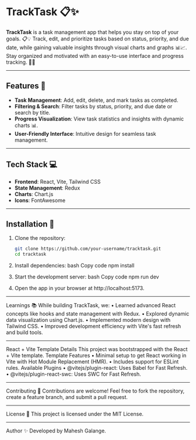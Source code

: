 # TrackTask 📋✨

**TrackTask**  is a task management app that helps you stay on top of your goals. 📋💡 Track, edit, and prioritize tasks based on status, priority, and due date, while gaining valuable insights through visual charts and graphs 📊📈. Stay organized and motivated with an easy-to-use interface and progress tracking. 💼🎯

________________________________________

## Features 🌟

- **Task Management**: Add, edit, delete, and mark tasks as completed.  
- **Filtering & Search**: Filter tasks by status, priority, and due date or search by title.  
- **Progress Visualization**: View task statistics and insights with dynamic charts 📊.  
- **User-Friendly Interface**: Intuitive design for seamless task management.  

________________________________________

## Tech Stack 💻

- **Frontend**: React, Vite, Tailwind CSS  
- **State Management**: Redux  
- **Charts**: Chart.js  
- **Icons**: FontAwesome  

________________________________________

## Installation 🚀

1. Clone the repository:  
   ```bash
   git clone https://github.com/your-username/tracktask.git
   cd tracktask
   
2.	Install dependencies:
bash
Copy code
npm install

3.	Start the development server:
bash
Copy code
npm run dev

4.	Open the app in your browser at http://localhost:5173.
________________________________________
Learnings 📚
While building TrackTask, we:
•	Learned advanced React concepts like hooks and state management with Redux.
•	Explored dynamic data visualization using Chart.js.
•	Implemented modern design with Tailwind CSS.
•	Improved development efficiency with Vite's fast refresh and build tools.
________________________________________
React + Vite Template Details
This project was bootstrapped with the React + Vite template.
Template Features
•	Minimal setup to get React working in Vite with Hot Module Replacement (HMR).
•	Includes support for ESLint rules.
Available Plugins
•	@vitejs/plugin-react: Uses Babel for Fast Refresh.
•	@vitejs/plugin-react-swc: Uses SWC for Fast Refresh.
________________________________________
Contributing 🤝
Contributions are welcome! Feel free to fork the repository, create a feature branch, and submit a pull request.
________________________________________
License 📄
This project is licensed under the MIT License.
________________________________________
Author ✨
Developed by Mahesh Galange.


